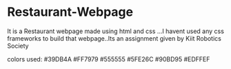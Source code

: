 # Restaurant-Webpage
It is a Restaurant webpage made using html and css ...I havent used any css frameworks to build that webpage..Its an assignment given by Kiit Robotics Society


colors used:
#39DB4A
#FF7979
#555555
#5FE26C
#90BD95
#EDFFEF

